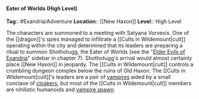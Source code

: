 #### Eater of Worlds (High Level)
**Tag**:: #Exandria/Adventure
**Location**:: [[New Haxon]]
**Level**:: High Level

 The characters are summoned to a meeting with Satyana Vorvexis. One of the [[dragon]]'s spies managed to infiltrate a [[Cults in Wildemount|cult]] operating within the city and determined that its leaders are preparing a ritual to summon Shothotugg, the Eater of Worlds (see the "[Elder Evils of Exandria](https://www.dndbeyond.com/sources/egtw/wildemount-bestiary/#sidebarElderEvilsOfExandria "[[Elder Evils]] of [[Exandria]]")" sidebar in chapter 7). Shothotugg's arrival would almost certainly place [[New Haxon]] in jeopardy. The [[Cults in Wildemount|cult]] controls a crumbling dungeon complex below the ruins of Old Haxon. The [[Cults in Wildemount|cult]]'s leaders are a pair of [vampires](https://www.dndbeyond.com/monsters/vampire) aided by a small conclave of [cloakers](https://www.dndbeyond.com/monsters/cloaker), but most of the [[Cults in Wildemount|cult]] members are nihilistic humanoids and [vampire spawn](https://www.dndbeyond.com/monsters/vampire-spawn).

